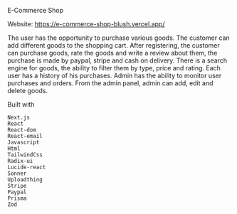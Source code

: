 E-Commerce Shop

Website: https://e-commerce-shop-blush.vercel.app/

The user has the opportunity to purchase various goods. The customer can add different goods to the shopping cart. After registering, the customer can purchase goods, rate the goods and write a review about them, the purchase is made by paypal, stripe and cash on delivery. There is a search engine for goods, the ability to filter them by type, price and rating. Each user has a history of his purchases. Admin has the ability to monitor user purchases and orders. From the admin panel, admin can add, edit and delete goods.

Built with

    Next.js
    React
    React-dom
    React-email
    Javascript
    Html
    TailwindCss
    Radix-ui
    Lucide-react
    Sonner
    Uploadthing 
    Stripe
    Paypal
    Prisma
    Zod

